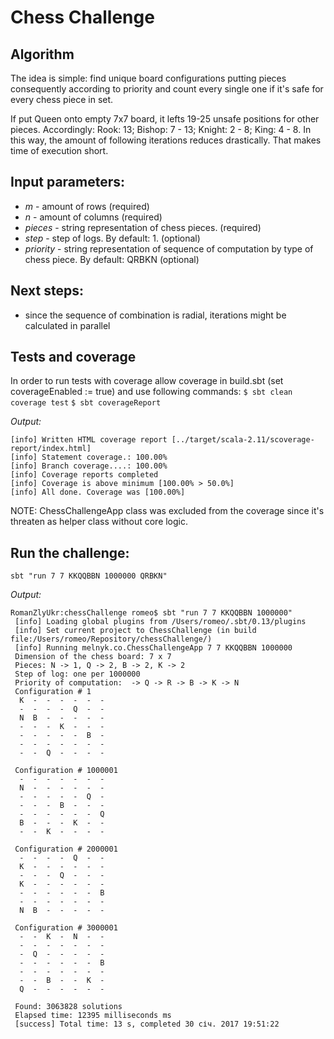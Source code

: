 # Chess Challenge #

## Algorithm 

The idea is simple: find unique board configurations putting pieces consequently according to priority and count every single one if it's safe for every chess piece in set.
 
If put Queen onto empty 7x7 board, it lefts 19-25 unsafe positions for other pieces. 
Accordingly: Rook: 13; Bishop: 7 - 13; Knight: 2 - 8; King: 4 - 8. 
In this way, the amount of following iterations reduces drastically. That makes time of execution short. 

## Input parameters:
- _m_ - amount of rows (required)
- _n_ - amount of columns (required)
- _pieces_ - string representation of chess pieces. (required)
- _step_ - step of logs. By default: 1. (optional)
- _priority_ - string representation of sequence of computation by type of chess piece. By default: QRBKN (optional) 

## Next steps:
- since the sequence of combination is radial, iterations might be calculated in parallel

## Tests and coverage 

In order to run tests with coverage allow coverage in build.sbt (set coverageEnabled := true) and use following commands:
`$ sbt clean coverage test`
`$ sbt coverageReport`

*Output:*

```
[info] Written HTML coverage report [../target/scala-2.11/scoverage-report/index.html]
[info] Statement coverage.: 100.00%
[info] Branch coverage....: 100.00%
[info] Coverage reports completed
[info] Coverage is above minimum [100.00% > 50.0%]
[info] All done. Coverage was [100.00%]

```
NOTE: ChessChallengeApp class was excluded from the coverage since it's threaten as helper class without core logic.

## Run the challenge:

`sbt "run 7 7 KKQQBBN 1000000 QRBKN"`

*Output:*

```
RomanZlyUkr:chessChallenge romeo$ sbt "run 7 7 KKQQBBN 1000000"
 [info] Loading global plugins from /Users/romeo/.sbt/0.13/plugins
 [info] Set current project to ChessChallenge (in build file:/Users/romeo/Repository/chessChallenge/)
 [info] Running melnyk.co.ChessChallengeApp 7 7 KKQQBBN 1000000
 Dimension of the chess board: 7 x 7
 Pieces: N -> 1, Q -> 2, B -> 2, K -> 2
 Step of log: one per 1000000
 Priority of computation:  -> Q -> R -> B -> K -> N
 Configuration # 1
  K  -  -  -  -  -  - 
  -  -  -  -  Q  -  - 
  N  B  -  -  -  -  - 
  -  -  -  K  -  -  - 
  -  -  -  -  -  B  - 
  -  -  -  -  -  -  - 
  -  -  Q  -  -  -  - 
 
 Configuration # 1000001
  -  -  -  -  -  -  - 
  N  -  -  -  -  -  - 
  -  -  -  -  -  Q  - 
  -  -  -  B  -  -  - 
  -  -  -  -  -  -  Q 
  B  -  -  -  K  -  - 
  -  -  K  -  -  -  - 
 
 Configuration # 2000001
  -  -  -  -  Q  -  - 
  K  -  -  -  -  -  - 
  -  -  -  Q  -  -  - 
  K  -  -  -  -  -  - 
  -  -  -  -  -  -  B 
  -  -  -  -  -  -  - 
  N  B  -  -  -  -  - 
 
 Configuration # 3000001
  -  -  K  -  N  -  - 
  -  -  -  -  -  -  - 
  -  Q  -  -  -  -  - 
  -  -  -  -  -  -  B 
  -  -  -  -  -  -  - 
  -  -  B  -  -  K  - 
  Q  -  -  -  -  -  - 
 
 Found: 3063828 solutions
 Elapsed time: 12395 milliseconds ms
 [success] Total time: 13 s, completed 30 січ. 2017 19:51:22
```
